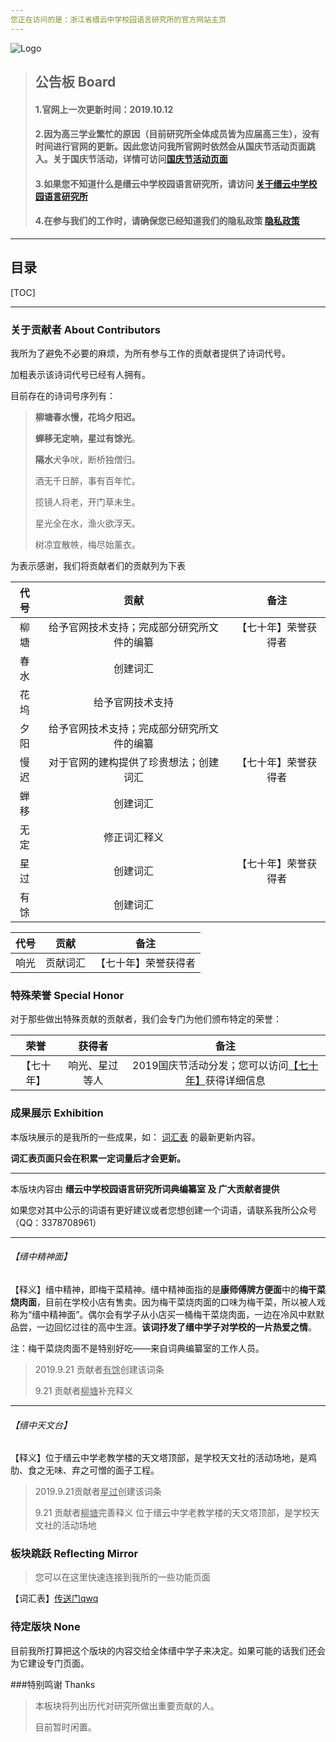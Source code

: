 ```yaml
---
您正在访问的是：浙江省缙云中学校园语言研究所的官方网站主页
---
```


![Logo](https://jzlanguageresearchinstitute.github.io/JZLanguageReIn/pic/logo.png)





> ## **公告板 Board**
>
> #### 1.官网上一次更新时间：2019.10.12
>
> #### 2.因为高三学业繁忙的原因（目前研究所全体成员皆为应届高三生），没有时间进行官网的更新。因此您访问我所官网时依然会从国庆节活动页面跳入。关于国庆节活动，详情可访问[国庆节活动页面](https://jzlanguageresearchinstitute.github.io/JZLanguageReIn/activity/2019国庆节活动.html)
>
> #### 3.如果您不知道什么是缙云中学校园语言研究所，请访问 [关于缙云中学校园语言研究所](https://jzlanguageresearchinstitute.github.io/JZLanguageReIn/BasicInformation.html)
>
> #### 4.在参与我们的工作时，请确保您已经知道我们的隐私政策 [隐私政策](https://jzlanguageresearchinstitute.github.io/JZLanguageReIn/Privacy.html)

******

## 目录

[TOC]

***

### 关于贡献者 About Contributors

我所为了避免不必要的麻烦，为所有参与工作的贡献者提供了诗词代号。

加粗表示该诗词代号已经有人拥有。

目前存在的诗词号序列有：

> **柳塘春水慢，花坞夕阳迟。**
>
> **蝉移无定响，星过有馀光**。
>
> **隔水**犬争吠，断桥独僧归。
>
> 酒无千日醉，事有百年忙。
>
> 揽镜人将老，开门草未生。
>
> 星光全在水，渔火欲浮天。
>
> 树凉宜散帙，梅尽始薰衣。

为表示感谢，我们将贡献者们的贡献列为下表

| 代号 |                    贡献                    |         备注         |
| :--: | :----------------------------------------: | :------------------: |
| 柳塘 | 给予官网技术支持；完成部分研究所文件的编纂 | 【七十年】荣誉获得者 |
| 春水 |                  创建词汇                  |                      |
| 花坞 |              给予官网技术支持              |                      |
| 夕阳 | 给予官网技术支持；完成部分研究所文件的编纂 |                      |
| 慢迟 |   对于官网的建构提供了珍贵想法；创建词汇   | 【七十年】荣誉获得者 |
| 蝉移 |                  创建词汇                  |                      |
| 无定 |                修正词汇释义                |                      |
| 星过 |                  创建词汇                  | 【七十年】荣誉获得者 |
| 有馀 |                  创建词汇                  |                      |

| 代号 |   贡献   |         备注         |
| :--: | :------: | :------------------: |
| 响光 | 贡献词汇 | 【七十年】荣誉获得者 |

### 特殊荣誉 Special Honor

对于那些做出特殊贡献的贡献者，我们会专门为他们颁布特定的荣誉：

|    荣誉    |     获得者     |                             备注                             |
| :--------: | :------------: | :----------------------------------------------------------: |
| 【七十年】 | 响光、星过等人 | 2019国庆节活动分发；您可以访问[【七十年】](https://jzlanguageresearchinstitute.github.io/JZLanguageReIn/branches/七十年.html)获得详细信息 |

### 成果展示 Exhibition

本版块展示的是我所的一些成果，如： [词汇表](https://jzlanguageresearchinstitute.github.io/JZLanguageReIn/Vocabulary.html) 的最新更新内容。

**词汇表页面只会在积累一定词量后才会更新。**

******

本版块内容由 **缙云中学校园语言研究所词典编纂室 及 广大贡献者提供**

如果您对其中公示的词语有更好建议或者您想创建一个词语，请联系我所公众号（QQ：3378708961）

******

###### 【缙中精神面】

【释义】缙中精神，即梅干菜精神。缙中精神面指的是**康师傅牌方便面**中的**梅干菜烧肉面**，目前在学校小店有售卖。因为梅干菜烧肉面的口味为梅干菜，所以被人戏称为“缙中精神面”。偶尔会有学子从小店买一桶梅干菜烧肉面，一边在冷风中默默品尝，一边回忆过往的高中生涯。**该词抒发了缙中学子对学校的一片热爱之情**。

注：梅干菜烧肉面不是特别好吃——来自词典编纂室的工作人员。

> 2019.9.21 贡献者<u>有馀</u>创建该词条
>
> 9.21 贡献者<u>柳塘</u>补充释义

------

###### 【缙中天文台】

【释义】位于缙云中学老教学楼的天文塔顶部，是学校天文社的活动场地，是鸡肋、食之无味、弃之可憎的面子工程。

> 2019.9.21贡献者<u>星过</u>创建该词条
>
> 9.21 贡献者<u>柳塘</u>完善释义 位于缙云中学老教学楼的天文塔顶部，是学校天文社的活动场地

### 

### 板块跳跃 Reflecting Mirror

> 您可以在这里快速连接到我所的一些功能页面

【词汇表】[传送门qwq](https://jzlanguageresearchinstitute.github.io/JZLanguageReIn/Vocabulary.html)  

### 待定版块 None

目前我所打算把这个版块的内容交给全体缙中学子来决定。如果可能的话我们还会为它建设专门页面。

###特别鸣谢 Thanks

> 本板块将列出历代对研究所做出重要贡献的人。
>
> 目前暂时闲置。

